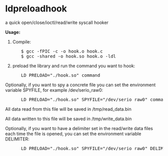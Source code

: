 ldpreloadhook
=============

a quick open/close/ioctl/read/write syscall hooker

**Usage:**

1. Compile:
<pre>
      $ gcc -fPIC -c -o hook.o hook.c
      $ gcc -shared -o hook.so hook.o -ldl
</pre>

2. preload the library and run the command you want to hook:
<pre>
      LD_PRELOAD="./hook.so" command
</pre>

Optionally, if you want to spy a concrete file you can set the environment variable SPYFILE, for example /dev/serio_raw0:
<pre>
      LD_PRELOAD="./hook.so" SPYFILE="/dev/serio_raw0" command
</pre>

All data read from this file will be saved in /tmp/read_data.bin

All data written to this file will be saved in /tmp/write_data.bin

Optionally, if you want to have a delimiter set in the read/write data files each time the file is opened, you can set the environment variable DELIMITER:
<pre>
      LD_PRELOAD="./hook.so" SPYFILE="/dev/serio_raw0" DELIMITER="---" command
</pre>